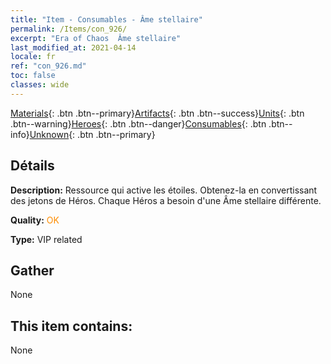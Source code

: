 ```yaml
---
title: "Item - Consumables - Âme stellaire"
permalink: /Items/con_926/
excerpt: "Era of Chaos  Âme stellaire"
last_modified_at: 2021-04-14
locale: fr
ref: "con_926.md"
toc: false
classes: wide
---
```

 [Materials](/fr/Items/){: .btn .btn--primary}[Artifacts](/fr/Items/Artifacts/){: .btn .btn--success}[Units](/fr/Items/Units/){: .btn .btn--warning}[Heroes](/fr/Items/Heroes/){: .btn .btn--danger}[Consumables](/fr/Items/Consumables/){: .btn .btn--info}[Unknown](/fr/Items/Unknown/){: .btn .btn--primary}

## Détails
 **Description:** Ressource qui active les étoiles. Obtenez-la en convertissant des jetons de Héros. Chaque Héros a besoin d'une Âme stellaire différente.

 **Quality:** <span style="color: #FF8C00">OK</span>

 **Type:** VIP related

## Gather

  None

## This item contains:

  None

